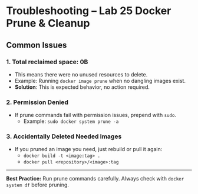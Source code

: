 # Troubleshooting – Lab 25 Docker Prune & Cleanup

## Common Issues

### 1. Total reclaimed space: 0B
- This means there were no unused resources to delete.
- Example: Running `docker image prune` when no dangling images exist.
- **Solution**: This is expected behavior, no action required.

### 2. Permission Denied
- If prune commands fail with permission issues, prepend with `sudo`.
  - Example: `sudo docker system prune -a`

### 3. Accidentally Deleted Needed Images
- If you pruned an image you need, just rebuild or pull it again:
  - `docker build -t <image:tag> .`
  - `docker pull <repository>/<image>:tag`

---
**Best Practice:** Run prune commands carefully. Always check with `docker system df` before pruning.
